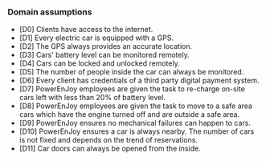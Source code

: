 ### Domain assumptions

- [D0] Clients have access to the internet.
- [D1] Every electric car is equipped with a GPS.
- [D2] The GPS always provides an accurate location.
- [D3] Cars' battery level can be monitored remotely.
- [D4] Cars can be locked and unlocked remotely.
- [D5] The number of people inside the car can always be monitored.
- [D6] Every client has credentials of a third party digital payment system.
- [D7] PowerEnJoy employees are given the task to re-charge on-site cars left with less than 20% of battery level.
- [D8] PowerEnJoy employees are given the task to move to a safe area cars which have the engine turned off and are outside a safe area.
- [D9] PowerEnJoy ensures no mechanical failures can happen to cars.
- [D10] PowerEnJoy ensures a car is always nearby. The number of cars is not fixed and depends on the trend of reservations.
- [D11] Car doors can always be opened from the inside.